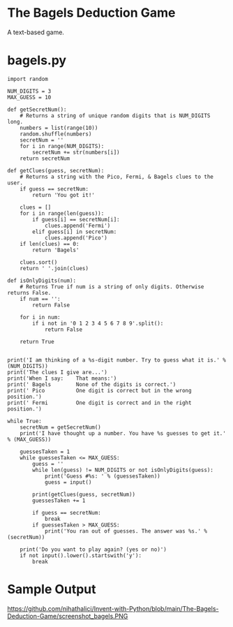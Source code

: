 The Bagels Deduction Game
========================================================
A text-based game.

bagels.py
========================================================
```Python3
import random

NUM_DIGITS = 3
MAX_GUESS = 10

def getSecretNum():
    # Returns a string of unique random digits that is NUM_DIGITS long.
    numbers = list(range(10))
    random.shuffle(numbers)
    secretNum = ''
    for i in range(NUM_DIGITS):
        secretNum += str(numbers[i])
    return secretNum

def getClues(guess, secretNum):
    # Returns a string with the Pico, Fermi, & Bagels clues to the user.
    if guess == secretNum:
        return 'You got it!'

    clues = []
    for i in range(len(guess)):
        if guess[i] == secretNum[i]:
            clues.append('Fermi')
        elif guess[i] in secretNum:
            clues.append('Pico')
    if len(clues) == 0:
        return 'Bagels'

    clues.sort()
    return ' '.join(clues)

def isOnlyDigits(num):
    # Returns True if num is a string of only digits. Otherwise returns False.
    if num == '':
        return False

    for i in num:
        if i not in '0 1 2 3 4 5 6 7 8 9'.split():
            return False

    return True


print('I am thinking of a %s-digit number. Try to guess what it is.' % (NUM_DIGITS))
print('The clues I give are...')
print('When I say:    That means:')
print(' Bagels        None of the digits is correct.')
print(' Pico          One digit is correct but in the wrong position.')
print(' Fermi         One digit is correct and in the right position.')

while True:
    secretNum = getSecretNum()
    print('I have thought up a number. You have %s guesses to get it.' % (MAX_GUESS))

    guessesTaken = 1
    while guessesTaken <= MAX_GUESS:
        guess = ''
        while len(guess) != NUM_DIGITS or not isOnlyDigits(guess):
            print('Guess #%s: ' % (guessesTaken))
            guess = input()

        print(getClues(guess, secretNum))
        guessesTaken += 1

        if guess == secretNum:
            break
        if guessesTaken > MAX_GUESS:
            print('You ran out of guesses. The answer was %s.' % (secretNum))

    print('Do you want to play again? (yes or no)')
    if not input().lower().startswith('y'):
        break

```

Sample Output
========================================================
https://github.com/nihathalici/Invent-with-Python/blob/main/The-Bagels-Deduction-Game/screenshot_bagels.PNG
